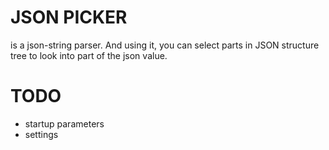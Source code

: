 # JSON PICKER 
 is a json-string parser. And using it, you can select parts in JSON structure tree to look into part of the json value.

 # TODO
 - startup parameters 
 - settings